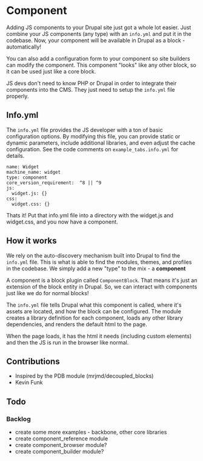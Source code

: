 # Component

Adding JS components to your Drupal site just got a whole lot easier. Just
combine your JS components (any type) with an `info.yml` and put it in the
codebase. Now, your component will be available in Drupal as a block -
automatically!

You can also add a configuration form to your component so site builders can
modify the component. This component "looks" like any other block, so it can be
used just like a core block.

JS devs don't need to know PHP or Drupal in order to integrate their components
into the CMS. They just need to setup the `info.yml` file properly.
## Info.yml
The `info.yml` file provides the JS developer with a ton of basic configuration
options. By modifying this file, you can provide static or dynamic parameters,
include additional libraries, and even adjust the cache configuration. See the
code comments on `example_tabs.info.yml` for details.

    name: Widget
    machine_name: widget
    type: component
    core_version_requirement:  ^8 || ^9
    js:
      widget.js: {}
    css:
	  widget.css: {}
Thats it! Put that info.yml file into a directory with the widget.js and
widget.css, and you now have a component.

## How it works
We rely on the auto-discovery mechanism built into Drupal to find the `info.yml`
file. This is what is able to find the modules, themes, and profiles in the
codebase. We simply add a new "type" to the mix - a **component**

A component is a block plugin called `ComponentBlock`. That means it's just an
extension of the block entity in Drupal. So, we can interact with components
just like we do for normal blocks!

The `info.yml` file tells Drupal what this component is called, where it's
assets are located, and how the block can be configured. The module creates a
library definition for each component, loads any other library dependencies, and
renders the default html to the page.

When the page loads, it has the html it needs (including custom elements) and
then the JS is run in the browser like normal.
## Contributions
- Inspired by the PDB module (mrjmd/decoupled_blocks)
- Kevin Funk

## Todo


### Backlog
- create some more examples - backbone, other core libraries
- create component_reference module
- create component_browser module?
- create component_builder module?
